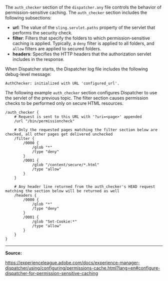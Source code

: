 The `auth_checker` section of the `dispatcher.any` file controls the behavior of permission-sensitive caching. The `auth_checker` section includes the following subsections:
- **url**: The value of the `sling.servlet.paths` property of the servlet that performs the security check.
- **filter**: Filters that specify the folders to which permission-sensitive caching is applied. Typically, a `deny` filter is applied to all folders, and `allow` filters are applied to secured folders.
- **headers**: Specifies the HTTP headers that the authorization servlet includes in the response.

When Dispatcher starts, the Dispatcher log file includes the following debug-level message:

`AuthChecker: initialized with URL 'configured_url'.`

The following example `auth_checker` section configures Dispatcher to use the servlet of the previous topic. The filter section causes permission checks to be performed only on secure HTML resources.

```
/auth_checker {
	# Request is sent to this URL with '?uri=<page>' appended
	/url "/bin/permissioncheck"

	# Only the requested pages matching the filter section below are checked, all other pages get delivered unchecked
	/filter {
		/0000 {
			/glob "*"
			/type "deny"
		}
		/0001 {
			/glob "/content/secure/*.html"
			/type "allow"
		}
	}

	# Any header line returned from the auth_checker's HEAD request matching the section below will be returned as well
	/headers {
		/0000 {
			/glob "*"
			/type "deny"
		}
		/0001 {
			/glob "Set-Cookie:*"
			/type "allow"
		}
	}
}
```

---

**Source:**

https://experienceleague.adobe.com/docs/experience-manager-dispatcher/using/configuring/permissions-cache.html?lang=en#configure-dispatcher-for-permission-sensitive-caching

